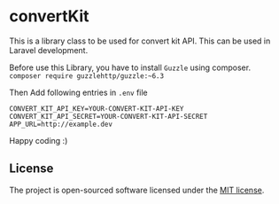 # convertKit
This is a library class to be used for convert kit API. This can be used in Laravel development. 

Before use this Library, you have to install `Guzzle` using composer.<br>
`composer require guzzlehttp/guzzle:~6.3`<br>

Then Add following entries in `.env` file

`CONVERT_KIT_API_KEY=YOUR-CONVERT-KIT-API-KEY`<br>
`CONVERT_KIT_API_SECRET=YOUR-CONVERT-KIT-API-SECRET`<br>
`APP_URL=http://example.dev`<br>

Happy coding :)<br>

## License

The project is open-sourced software licensed under the [MIT license](https://opensource.org/licenses/MIT).
